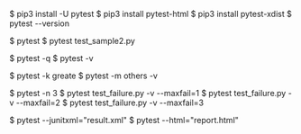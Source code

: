  $ pip3 install -U pytest
 $ pip3 install pytest-html
 $ pip3 install pytest-xdist
 $ pytest --version

 $ pytest
 $ pytest test_sample2.py 

 $ pytest -q
 $ pytest -v

 $ pytest -k greate
 $ pytest -m others -v

 $ pytest -n 3
 $ pytest test_failure.py -v --maxfail=1
 $ pytest test_failure.py -v --maxfail=2
 $ pytest test_failure.py -v --maxfail=3

 $ pytest --junitxml="result.xml"
 $ pytest --html="report.html"
